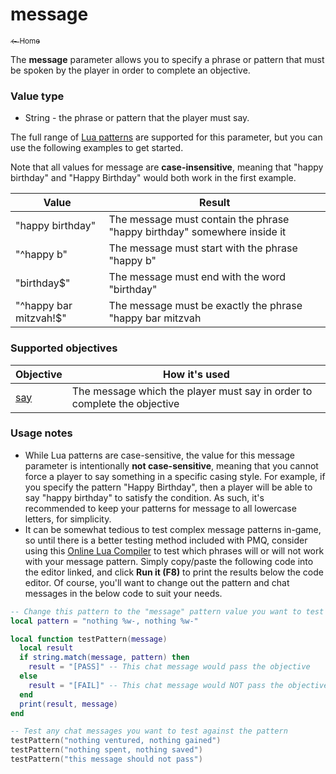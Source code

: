 # message

<a href="../index.md"><sub>← Home</sub></a>

The **message** parameter allows you to specify a phrase or pattern that must be spoken by the player in order to complete an objective.

### Value type

* String - the phrase or pattern that the player must say.

The full range of [Lua patterns](https://riptutorial.com/lua/example/20315/lua-pattern-matching) are supported for this parameter, but you can use the following examples to get started.

Note that all values for message are **case-insensitive**, meaning that "happy birthday" and "Happy Birthday" would both work in the first example.

| Value | Result |
|---|---|
| "happy birthday" | The message must contain the phrase "happy birthday" somewhere inside it |
| "^happy b" | The message must start with the phrase "happy b" |
| "birthday$" | The message must end with the word "birthday" |
| "^happy bar mitzvah!$" | The message must be exactly the phrase "happy bar mitzvah | " with nothing else before or after it |

### Supported objectives

| Objective | How it's used |
|---|---|
| [say](../objectives/say.md) | The message which the player must say in order to complete the objective |

### Usage notes

* While Lua patterns are case-sensitive, the value for this message parameter is intentionally **not case-sensitive**, meaning that you cannot force a player to say something in a specific casing style. For example, if you specify the pattern "Happy Birthday", then a player will be able to say "happy birthday" to satisfy the condition. As such, it's recommended to keep your patterns for message to all lowercase letters, for simplicity.
* It can be somewhat tedious to test complex message patterns in-game, so until there is a better testing method included with PMQ, consider using this [Online Lua Compiler](https://rextester.com/l/lua_online_compiler) to test which phrases will or will not work with your message pattern. Simply copy/paste the following code into the editor linked, and click **Run it (F8)** to print the results below the code editor. Of course, you'll want to change out the pattern and chat messages in the below code to suit your needs.

```lua
-- Change this pattern to the "message" pattern value you want to test
local pattern = "nothing %w-, nothing %w-"

local function testPattern(message)
  local result
  if string.match(message, pattern) then
    result = "[PASS]" -- This chat message would pass the objective
  else
    result = "[FAIL]" -- This chat message would NOT pass the objective
  end
  print(result, message)
end

-- Test any chat messages you want to test against the pattern
testPattern("nothing ventured, nothing gained")
testPattern("nothing spent, nothing saved")
testPattern("this message should not pass")
```
